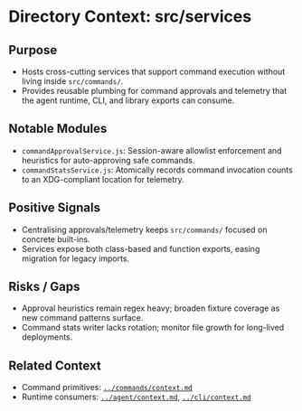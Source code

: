# Directory Context: src/services

## Purpose

- Hosts cross-cutting services that support command execution without living inside `src/commands/`.
- Provides reusable plumbing for command approvals and telemetry that the agent runtime, CLI, and library exports can consume.

## Notable Modules

- `commandApprovalService.js`: Session-aware allowlist enforcement and heuristics for auto-approving safe commands.
- `commandStatsService.js`: Atomically records command invocation counts to an XDG-compliant location for telemetry.

## Positive Signals

- Centralising approvals/telemetry keeps `src/commands/` focused on concrete built-ins.
- Services expose both class-based and function exports, easing migration for legacy imports.

## Risks / Gaps

- Approval heuristics remain regex heavy; broaden fixture coverage as new command patterns surface.
- Command stats writer lacks rotation; monitor file growth for long-lived deployments.

## Related Context

- Command primitives: [`../commands/context.md`](../commands/context.md)
- Runtime consumers: [`../agent/context.md`](../agent/context.md), [`../cli/context.md`](../cli/context.md)

